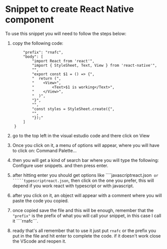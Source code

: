 # Snippet to create React Native component

To use this snippet you will need to follow the steps below: 

1. copy the following code:

``` "React Native Component": {
		"prefix": "rnafc",
		"body": [
			"import React from 'react'",
			"import { StyleSheet, Text, View } from 'react-native'",
			"",
			"export const $1 = () => {",
			"  return (",
			"    <View>",
			"        <Text>$1 is working</Text>",
			"    </View>",
			"  )",
			"}",
			"",
			"const styles = StyleSheet.create({",
			"",
			"});"
		]
	} 
```

2. go to the top left in the visual estudio code and there click on View

3. Once you click on it, a menu of options will appear, where you will have to click on: Command Palette...

4. then you will get a kind of search bar where you will type the following: Configure user snippets. and then press enter.

5. after hitting enter you should get options like ````javascriptreact.json``` or `````typescriptreact.json```, then click on the one you prefer, this will depend if you work react with typescript or with javascript. 

6. after you click on it, an object will appear with a comment where you will paste the code you copied.

7. once copied save the file and this will be enough, remember that the ````"prefix"```` is the prefix of what you will call your snippet, in this case I call it ````rnafc```.

8. ready that's all remember that to use it just put ```rnafc``` or the prefix you put in the file and hit enter to complete the code. if it doesn't work close the VScode and reopen it. 